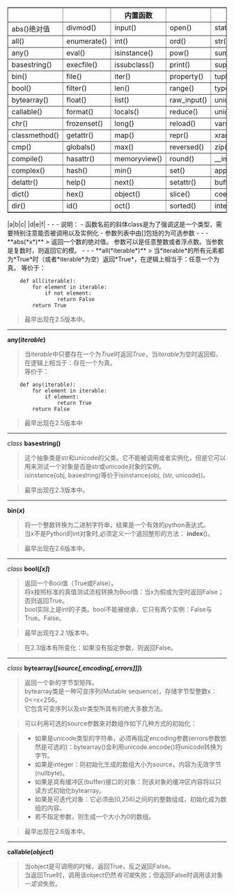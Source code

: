 <table border="1px solid black" align='center'>
	<thead><tr><th></th><th></th><th>内置函数</th><th></th><th></th></tr></thead>
	<tbody valign="top">
		<tr><td>abs()绝对值</td><td>divmod()</td><td>input()</td><td>open()</td><td>staticmethod()</td></tr>
		<tr><td>all()</td><td>enumerate()</td><td>int()</td><td>ord()</td><td>str()</td></tr>
		<tr><td>any()</td><td>eval()</td><td>isinstance()</td><td>pow()</td><td>sum()</td></tr>
		<tr><td>basestring()</td><td>execfile()</td><td>issubclass()</td><td>print()</td><td>super()</td></tr>
		<tr><td>bin()</td><td>file()</td><td>iter()</td><td>property()</td><td>tuple()</td></tr>
		<tr><td>bool()</td><td>filter()</td><td>len()</td><td>range()</td><td>type()</td></tr>
		<tr><td>bytearray()</td><td>float()</td><td>list()</td><td>raw_input()</td><td>unichr()</td></tr>
		<tr><td>callable()</td><td>format()</td><td>locals()</td><td>reduce()</td><td>unicode()</td></tr>
		<tr><td>chr()</td><td>frozenset()</td><td>long()</td><td>reload()</td><td>vars()</td></tr>
		<tr><td>classmethod()</td><td>getattr()</td><td>map()</td><td>repr()</td><td>xrange()</td></tr>
		<tr><td>cmp()</td><td>globals()</td><td>max()</td><td>reversed()</td><td>zip()</td></tr>
		<tr><td>compile()</td><td>hasattr()</td><td>memoryview()</td><td>round()</td><td>__import__()</td></tr>
		<tr><td>complex()</td><td>hash()</td><td>min()</td><td>set()</td><td>apply()</td></tr>
		<tr><td>delattr()</td><td>help()</td><td>next()</td><td>setattr()</td><td>buffer()</td></tr>
		<tr><td>dict()</td><td>hex()</td><td>object()</td><td>slice()</td><td>coerce()</td></tr>
		<tr><td>dir()</td><td>id()</td><td>oct()</td><td>sorted()</td><td>intern()</td></tr>
	</tbody>
</table>
|a|b|c|
|d|e|f|
- - - 
说明：  
- 函数名前的斜体class是为了强调这是一个类型，需要特别注意能否被调用以及实例化  
- 参数列表中由[]包括的为可选参数
- - -
**abs(*x*)**  
>	返回一个数的绝对值。  
	参数可以是任意整数或者浮点数。当参数是复数时，则返回它的模。
- - -
**all(*iterable*)**  
>	当*iterable*的所有元素都为*True*时（或者*iterable*为空）返回*True*，在逻辑上相当于：任意一个为真。  
	等价于：

		def all(iterable):  
			for element in iterable:  
				if not element:  
					return False  
			return True

>	最早出现在2.5版本中。
- - -
**any(*iterable*)**
>	当*iterable*中只要存在一个为*True*时返回*True*，当*iterable*为空时返回假，在逻辑上相当于：存在一个为真。  
	等价于：

		def any(iterable):
		    for element in iterable:
		        if element:
		            return True
		    return False
>	最早出现在2.5版本中
- - -
*class* **basestring()**
>	这个抽象类是str和unicode的父类。它不能被调用或者实例化，但是它可以用来测试一个对象是否是str或unicode对象的实例。  
	isinstance(obj, basestring)等价于isinstance(obj, (str, unicode))。  

>	最早出现在2.3版本中。  
- - -
**bin(*x*)**
>	将一个整数转换为二进制字符串，结果是一个有效的python表达式。  
	当x不是Python的int对象时,必须定义一个返回整形的方法： __index__()。  

>	最早出现在2.6版本中。
- - -
*class* **bool(*[x]*)**
>	返回一个Bool值（True或False）。  
	将x按照标准的真值测试流程转换为Bool值：当x为假或为空时返回False；否则返回True。  
	bool实际上是int的子类。bool不能被继承，它只有两个实例：False与True。False。  

>	最早出现在2.2.1版本中。

>	在2.3版本有所变化：如果没有指定参数，则返回False。
- - -
*class* **bytearray(*[source[,encoding[,errors]]]*)**
>	返回一个新的字节型矩阵。  
	bytearray类是一种可变序列(Mutable sequence)，存储字节型整数x：0&lt;=x&lt;256。  
	它包含可变序列以及str类型所具有的绝大多数方法。  
	
>	可以利用可选的source参数来对数组作如下几种方式的初始化：

>	- 如果是unicode类型的字符串，必须再指定encoding参数(errors参数依然是可选的)：bytearray()会利用unicode.encode()将unicode转换为字节。
>	- 如果是integer：则初始化生成的数组大小为source，内容为无效字节(nullbyte)。
>	- 如果是具有缓冲区(buffer)接口的对象：则该对象的缓冲区内容将以只读方式初始化bytearray。
>	- 如果是可迭代对象：它必须由[0,256)之间的的整数组成，初始化成为数组的内容。
>	- 若不指定参数，则生成一个大小为0的数组。

>	最早出现在2.6版本中。
- - -
**callable(*object*)**
>	当object是可调用的时候，返回True，反之返回False。  
	当返回True时，调用该object仍然*有可能*失败；但返回False时调用该对象*一定会*失败。
